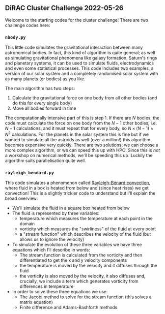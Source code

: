 ## DiRAC Cluster Challenge 2022-05-26

Welcome to the starting codes for the cluster challenge! There are two challenge codes here:

### `nbody.py`

This little code simulates the gravitational interaction between many astronomical bodies. In fact, this kind of algorithm is quite general; as well as simulating gravitational phenomena like galaxy formation, Saturn's rings and planetary systems, it can be used to simulate fluids, electrodynamics and even some statistical processes. This code includes two examples, a version of our solar system and a completely randomised solar system with as many planets (or bodies) as you like.

The main algorithm has two steps:

1. Calculate the gravitational force on one body from all other bodies (and do this for every single body)
2. Move all bodies forward in time

The computationally intensive part of this is step 1. If there are $N$ bodies, the code must calculate the force on one body from the $N-1$ other bodies, i.e. $N-1$ calculations, and it must repeat that for every body, so $N \times (N-1) \approx N^2$ calculations. For the planets in the solar system this is fine but if we wanted to simulate all the astroids as well (over a million!) this algorithm becomes expensive very quickly. There are two solutions; we can choose a more complex algorithm, or we can speed this up with HPC! Since this is *not* a workshop on numerical methods, we'll be speeding this up. Luckily the algorithm suits parallelisation quite well.

### `rayleigh_bendard.py`

This code simulates a phenomenon called [Rayleigh-Bénard convection](https://www.youtube.com/watch?v=OM0l2YPVMf8), where fluid in a box is heated from below and (since heat rises) we get convection! This is a slightly trickier code to understand but I'll explain the broad overview:

- We'll simulate the fluid in a square box heated from below
- The fluid is represented by three variables:
  - temperature which measures the temperature at each point in the domain
  - vorticity which measures the "swirliness" of the fluid at every point
  - a "stream function" which describes the velocity of the fluid (but allows us to ignore the velocity)
- To simulate the evolution of these three variables we have three equations which I'll describe in words:
  - The stream function is calculated from the vorticity and then differentiated to get the x and y velocity components
  - the temperature is moved by the velocity and it diffuses through the fluid
  - the vorticity is also moved by the velocity, it also diffuses and, crucially, we include a term which generates vorticity from differences in temperature
- In order to solve these three equations we use:
  - The Jacobi method to solve for the stream function (this solves a matrix equation)
  - Finite difference and Adams-Bashforth methods 

